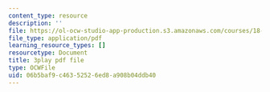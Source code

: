 ```yaml
---
content_type: resource
description: ''
file: https://ol-ocw-studio-app-production.s3.amazonaws.com/courses/18-01sc-single-variable-calculus-fall-2010/06b5baf9c46352526ed8a908b04ddb40_TpWQlKHPyJ4.pdf
file_type: application/pdf
learning_resource_types: []
resourcetype: Document
title: 3play pdf file
type: OCWFile
uid: 06b5baf9-c463-5252-6ed8-a908b04ddb40
---
```

